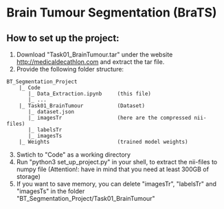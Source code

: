# Brain Tumour Segmentation (BraTS)

## How to set up the project:
1. Download "Task01_BrainTumour.tar" under the website http://medicaldecathlon.com and extract the tar file.
2. Provide the following folder structure:
```
BT_Segmentation_Project
    |_ Code
       |_ Data_Extraction.ipynb     (this file)
       |_ ...
    |_ Task01_BrainTumour           (Dataset)
       |_ dataset.json
       |_ imagesTr                  (here are the compressed nii-files)
       |_ labelsTr
       |_ imagesTs
    |_ Weights                      (trained model weights)
```
3. Swtich to "Code" as a working directory
4. Run "python3 set_up_project.py" in your shell, to extract the nii-files to numpy file (Attention!: have in mind that you need at least 300GB of storage)
5. If you want to save memory, you can delete "imagesTr", "labelsTr" and "imagesTs" in the folder "BT_Segmentation_Project/Task01_BrainTumour"
